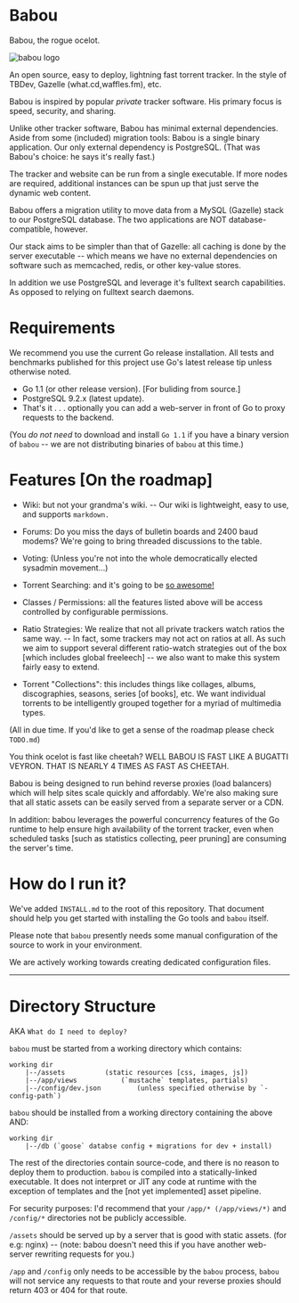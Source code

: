Babou
==

Babou, the rogue ocelot.

![babou logo][logo]

An open source, easy to deploy, lightning fast torrent tracker.
In the style of TBDev, Gazelle (what.cd,waffles.fm), etc.

Babou is inspired by popular _private_ tracker software. 
His primary focus is speed, security, and sharing.

Unlike other tracker software, Babou has minimal external dependencies.
Aside from some (included) migration tools: Babou is a single binary application.
Our only external dependency is PostgreSQL. (That was Babou's choice: he says it's
really fast.)

The tracker and website can be run from a single executable.
If more nodes are required, additional instances can be spun up that just
serve the dynamic web content.

Babou offers a migration utility to move data from a MySQL (Gazelle) stack
to our PostgreSQL database. The two applications are NOT database-compatible,
however.

Our stack aims to be simpler than that of Gazelle: all caching is done
by the server executable -- which means we have no external dependencies on 
software such as memcached, redis, or other key-value stores.

In addition we use PostgreSQL and leverage it's fulltext search capabilities.
As opposed to relying on fulltext search daemons.


Requirements
==
We recommend you use the current Go release installation.
All tests and benchmarks published for this project use Go's latest
release tip unless otherwise noted.

- Go 1.1 (or other release version). [For buliding from source.]
- PostgreSQL 9.2.x (latest update).
- That's it . . . optionally you can add a web-server in front of Go 
to proxy requests to the backend.

(You _do not need_ to download and install `Go 1.1` if you have a binary version of 
`babou` -- we are not distributing binaries of `babou` at this time.)


Features [On the roadmap]
==

* Wiki: but not your grandma's wiki. -- Our wiki is lightweight, easy to use, and supports `markdown.`

* Forums: Do you miss the days of bulletin boards and 2400 baud modems? We're going to bring threaded 
  discussions to the table.

* Voting: (Unless you're not into the whole democratically elected sysadmin movement...)

* Torrent Searching: and it's going to be [so awesome!](http://www.youtube.com/watch?v=l8JCX9E0bEI)

* Classes / Permissions: all the features listed above will be access controlled by configurable permissions.

* Ratio Strategies: We realize that not all private trackers watch ratios the same way. -- In fact, some trackers 
  may not act on ratios at all. As such we aim to support several different ratio-watch strategies out of the box
  [which includes global freeleech] -- we also want to make this system fairly easy to extend.

* Torrent "Collections": this includes things like collages, albums, discographies, seasons, series [of books], etc.
  We want individual torrents to be intelligently grouped together for a myriad of multimedia types.

(All in due time. If you'd like to get a sense of the roadmap please check `TODO.md`)

You think ocelot is fast like cheetah?
WELL BABOU IS FAST LIKE A BUGATTI VEYRON. THAT IS NEARLY 4 TIMES AS FAST AS CHEETAH.

Babou is being designed to run behind reverse proxies (load balancers) which will help sites
scale quickly and affordably. We're also making sure that all static assets can be easily
served from a separate server or a CDN.

In addition: babou leverages the powerful concurrency features of the Go runtime to help ensure
high availability of the torrent tracker, even when scheduled tasks [such as statistics collecting, peer pruning]
are consuming the server's time.


How do I run it?
===

We've added `INSTALL.md` to the root of this repository. That document should help you get started
with installing the Go tools and `babou` itself.

Please note that `babou` presently needs some manual configuration of the source to work in your environment.

We are actively working towards creating dedicated configuration files.

---


Directory Structure
===

AKA `What do I need to deploy?`

`babou` must be started from a working directory which contains:

	working dir
 		|--/assets 			(static resources [css, images, js])
 		|--/app/views 			(`mustache` templates, partials)
 		|--/config/dev.json 		(unless specified otherwise by `-config-path`)


`babou` should be installed from a working directory containing the above AND:
	
	working dir
		|--/db (`goose` databse config + migrations for dev + install)

The rest of the directories contain source-code, and there is no reason to deploy
them to production. `babou` is compiled into a statically-linked executable.
It does not interpret or JIT any code at runtime with the exception of templates and
the [not yet implemented] asset pipeline.

For security purposes: I'd recommend that your `/app/* (/app/views/*)` and `/config/*` 
directories not be publicly accessible.

`/assets` should be served up by a server that is good with static assets. (for e.g: nginx) -- (note: babou doesn't need this if you have another web-server rewriting requests for you.)

`/app` and `/config` only needs to be accessible by the `babou` process, `babou` will
not service any requests to that route and your reverse proxies should return
403 or 404 for that route.


[logo]: http://fatalsyntax.com/babou_gh.png "babou logo"

